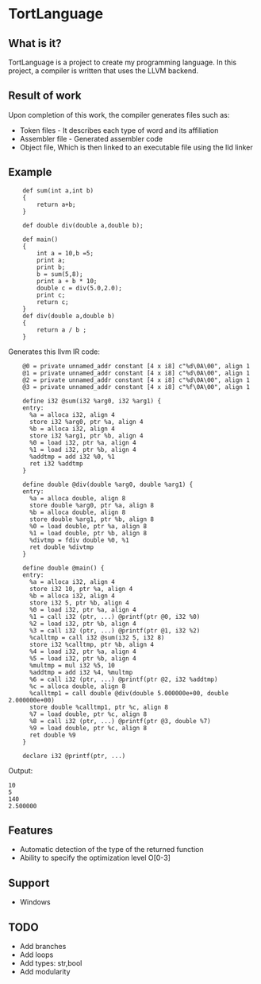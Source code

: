 # TortLanguage

## What is it?
TortLanguage is a project to create my programming language.
In this project, a compiler is written that uses the LLVM backend.

## Result of work
Upon completion of this work, the compiler generates files such as:
- Token files - It describes each type of word and its affiliation
- Assembler file - Generated assembler code
- Object file, Which is then linked to an executable file using the lld linker


## Example
        def sum(int a,int b)
        {
            return a+b;
        }
    
        def double div(double a,double b);

        def main()
        {
            int a = 10,b =5;
            print a;
            print b;
            b = sum(5,8);
            print a + b * 10;
            double c = div(5.0,2.0);
            print c;
            return c;
        }
        def div(double a,double b)
        {
            return a / b ;
        }
Generates this llvm IR code:

		@0 = private unnamed_addr constant [4 x i8] c"%d\0A\00", align 1
		@1 = private unnamed_addr constant [4 x i8] c"%d\0A\00", align 1
		@2 = private unnamed_addr constant [4 x i8] c"%d\0A\00", align 1
		@3 = private unnamed_addr constant [4 x i8] c"%f\0A\00", align 1

		define i32 @sum(i32 %arg0, i32 %arg1) {
		entry:
		  %a = alloca i32, align 4
		  store i32 %arg0, ptr %a, align 4
		  %b = alloca i32, align 4
		  store i32 %arg1, ptr %b, align 4
		  %0 = load i32, ptr %a, align 4
		  %1 = load i32, ptr %b, align 4
		  %addtmp = add i32 %0, %1
		  ret i32 %addtmp
		}

		define double @div(double %arg0, double %arg1) {
		entry:
		  %a = alloca double, align 8
		  store double %arg0, ptr %a, align 8
		  %b = alloca double, align 8
		  store double %arg1, ptr %b, align 8
		  %0 = load double, ptr %a, align 8
		  %1 = load double, ptr %b, align 8
		  %divtmp = fdiv double %0, %1
		  ret double %divtmp
		}

		define double @main() {
		entry:
		  %a = alloca i32, align 4
		  store i32 10, ptr %a, align 4
		  %b = alloca i32, align 4
		  store i32 5, ptr %b, align 4
		  %0 = load i32, ptr %a, align 4
		  %1 = call i32 (ptr, ...) @printf(ptr @0, i32 %0)
		  %2 = load i32, ptr %b, align 4
		  %3 = call i32 (ptr, ...) @printf(ptr @1, i32 %2)
		  %calltmp = call i32 @sum(i32 5, i32 8)
		  store i32 %calltmp, ptr %b, align 4
		  %4 = load i32, ptr %a, align 4
		  %5 = load i32, ptr %b, align 4
		  %multmp = mul i32 %5, 10
		  %addtmp = add i32 %4, %multmp
		  %6 = call i32 (ptr, ...) @printf(ptr @2, i32 %addtmp)
		  %c = alloca double, align 8
		  %calltmp1 = call double @div(double 5.000000e+00, double 2.000000e+00)
		  store double %calltmp1, ptr %c, align 8
		  %7 = load double, ptr %c, align 8
		  %8 = call i32 (ptr, ...) @printf(ptr @3, double %7)
		  %9 = load double, ptr %c, align 8
		  ret double %9
		}

		declare i32 @printf(ptr, ...)
Output:

    10
	5
	140
	2.500000
	
## Features
- Automatic detection of the type of the returned function
- Ability to specify the optimization level O[0-3]

## Support
- Windows

## TODO
- Add branches
- Add loops
- Add types: str,bool
- Add modularity